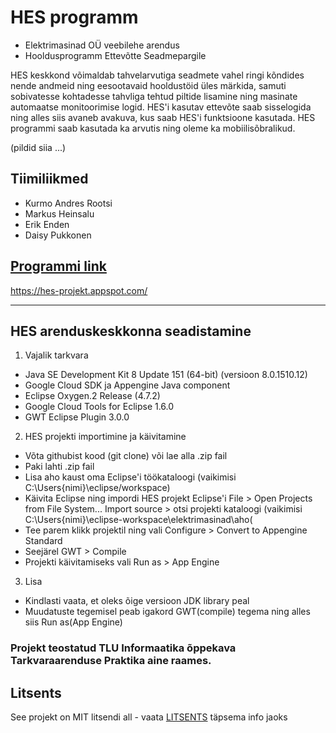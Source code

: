 # HES programm 

* Elektrimasinad OÜ veebilehe arendus 
* Hooldusprogramm Ettevõtte Seadmepargile 

HES keskkond võimaldab tahvelarvutiga seadmete vahel ringi kõndides nende andmeid ning eesootavaid hooldustöid üles märkida, samuti sobivatesse kohtadesse tahvliga tehtud piltide lisamine ning masinate automaatse monitoorimise logid. HES'i kasutav ettevõte saab sisselogida ning alles siis avaneb avakuva, kus saab HES'i funktsioone kasutada. HES programmi saab kasutada ka arvutis ning oleme ka mobiilisõbralikud. 

(pildid siia ...)

## Tiimiliikmed
* Kurmo Andres Rootsi
* Markus Heinsalu
* Erik Enden
* Daisy Pukkonen

##  [Programmi link](https://hes-projekt.appspot.com/)

https://hes-projekt.appspot.com/

--------------

## HES arenduskeskkonna seadistamine 
1. Vajalik tarkvara 
* Java SE Development Kit 8 Update 151 (64-bit) (versioon 8.0.1510.12)
* Google Cloud SDK ja Appengine Java component
* Eclipse Oxygen.2 Release (4.7.2)
* Google Cloud Tools for Eclipse 1.6.0 
* GWT Eclipse Plugin 3.0.0

2. HES projekti importimine ja käivitamine
* Võta githubist kood (git clone) või lae alla .zip fail
* Paki lahti .zip fail
* Lisa aho kaust oma Eclipse'i töökataloogi (vaikimisi C:\Users\{nimi}\eclipse/workspace)
* Käivita Eclipse ning impordi HES projekt Eclipse'i
  File > Open Projects from File System...
  Import source > otsi projekti kataloogi (vaikimisi C:\Users\{nimi}\eclipse-workspace\elektrimasinad\aho(
* Tee parem klikk projektil ning vali
  Configure > Convert to Appengine Standard
* Seejärel 
  GWT > Compile
* Projekti käivitamiseks vali
  Run as > App Engine 
3. Lisa
* Kindlasti vaata, et oleks õige versioon JDK library peal
* Muudatuste tegemisel peab igakord GWT(compile) tegema ning alles siis Run as(App Engine)

### Projekt teostatud TLU Informaatika õppekava Tarkvaraarenduse Praktika aine raames.

## Litsents

See projekt on MIT litsendi all - vaata [LITSENTS](https://github.com/kurmorootsi/aho/blob/master/LICENSE.md) täpsema info jaoks





